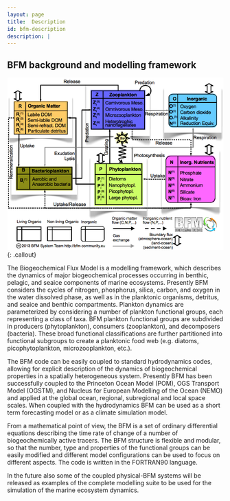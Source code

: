 ```yaml
---
layout: page
title:  Description
id: bfm-description
description: |
---
```


## BFM background and modelling framework

![BFM Scheme](/img/bfm_scheme_V5_pelagic_web.png){: .callout}

The Biogeochemical Flux Model is a modelling framework, which
describes the dynamics of major biogeochemical processes occurring in
benthic, pelagic, and seaice components of marine ecosystems.
Presently BFM considers the cycles of nitrogen, phosphorus, silica,
carbon, and oxygen in the water dissolved phase, as well as in the planktonic
organisms, detritus, and seaice and benthic compartments.
Plankton dynamics are parameterized by considering a number of
plankton functional groups, each representing a class of taxa. BFM
plankton functional groups are subdivided in producers
(phytoplankton), consumers (zooplankton), and decomposers (bacteria).
These broad functional classifications are further partitioned into
functional subgroups to create a planktonic food web (e.g. diatoms,
picophytoplankton, microzooplankton,
etc.).

The BFM code can be easily coupled to standard hydrodynamics codes,
allowing for explicit description of the dynamics of biogeochemical
properties in a spatially heterogeneous system. Presently BFM has been
successfully coupled to the Princeton Ocean Model (POM), OGS Transport
Model (OGSTM), and Nucleus for European Modelling of the Ocean
(NEMO) and applied at the global ocean, regional, subregional and
local space scales. When coupled with the hydrodynamics BFM can be
used as a short term forecasting model or as a climate simulation
model.

From a mathematical point of view, the BFM is a set of ordinary
differential equations describing the time rate of change of a number
of biogeochemically active tracers. The BFM structure is flexible and
modular, so that the number, type and properties of the functional
groups can be easily modified and different model configurations can
be used to focus on different aspects. The code is written in the
FORTRAN90 language.

In the future also some of the coupled physical-BFM systems will be
released as examples of the complete modelling suite to be used for
the simulation of the marine ecosystem dynamics.

